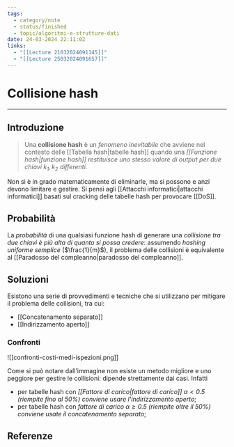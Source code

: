 ```yaml
---
tags:
  - category/note
  - status/finished
  - topic/algoritmi-e-strutture-dati
date: 24-03-2024 22:11:02
links:
  - "[[Lecture 21032024091145]]"
  - "[[Lecture 25032024091657]]"
---
```

# Collisione hash
---
## Introduzione
> Una **collisione hash** è un _fenomeno inevitabile_ che avviene nel contesto delle [[Tabella hash|tabelle hash]] quando una _[[Funzione hash|funzione hash]] restituisce uno stesso valore di output per due chiavi $k_{1}, k_{2}$ differenti_.

Non si è in grado matematicamente di eliminarle, ma si possono e anzi devono limitare e gestire. Si pensi agli [[Attacchi informatici|attacchi informatici]] basati sul cracking delle tabelle hash per provocare [[DoS]].

## Probabilità
La _probabilità_ di una qualsiasi funzione hash di generare una _collisione tra due chiavi è più alta di quanto si possa credere_: assumendo _hashing uniforme semplice_ ($\frac{1}{m}$), il problema delle collisioni è equivalente al [[Paradosso del compleanno|paradosso del compleanno]].

## Soluzioni
Esistono una serie di provvedimenti e tecniche che si utilizzano per mitigare il problema delle collisioni, tra cui:
- [[Concatenamento separato]]
- [[Indirizzamento aperto]]

### Confronti
![[confronti-costi-medi-ispezioni.png]]

Come si può notare dall'immagine non esiste un metodo migliore e uno peggiore per gestire le collisioni: dipende strettamente dai casi. Infatti
- per tabelle hash con _[[Fattore di carico|fattore di carico]] $\alpha < 0.5$ (riempite fino al 50%) conviene usare l'indirizzamento aperto_;
- per tabelle hash con _fattore di carico $\alpha \geq 0.5$ (riempite oltre il 50%) conviene usate il concatenamento separato_;

## Referenze
